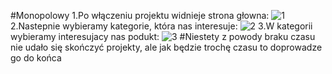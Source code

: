 #Monopolowy 
1.Po włączeniu projektu widnieje strona głowna:
![1](https://user-images.githubusercontent.com/63299920/166690457-dc85dbb4-6989-4a29-b21e-2aabd87cca11.png)
2.Nastepnie wybieramy kategorie, która nas interesuje:
![2](https://user-images.githubusercontent.com/63299920/166690566-9a5223ed-3ce4-4ecc-9309-193f8afb45f2.png)
3.W kategorii wybieramy interesujacy nas podukt:
![3](https://user-images.githubusercontent.com/63299920/166690721-fd2eda2a-fd04-4a5d-ac1d-1b85bbacb152.png)
#Niestety z powody braku czasu nie udało się skończyć projekty, ale jak będzie trochę czasu to doprowadze go do końca 
